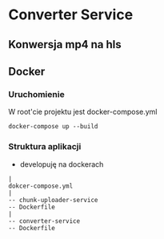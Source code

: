 # Converter Service

## Konwersja mp4 na hls

## Docker

### Uruchomienie

W root'cie projektu jest docker-compose.yml

```
docker-compose up --build
```

### Struktura aplikacji
- developuję na dockerach

```
|
dokcer-compose.yml
|
-- chunk-uploader-service
-- Dockerfile
|
-- converter-service
-- Dockerfile
```

